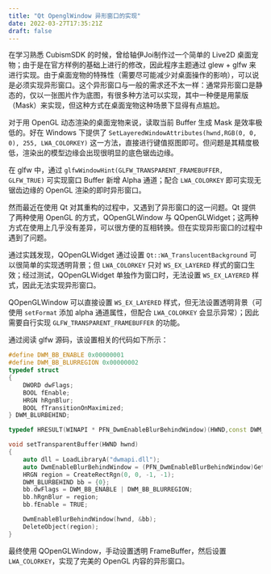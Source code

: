 ```yaml
---
title: "Qt OpenglWindow 异形窗口的实现"
date: 2022-03-27T17:35:21Z
draft: false
---
```


在学习熟悉 CubismSDK 的时候，曾给轴伊Joi制作过一个简单的 Live2D 桌面宠物；由于是在官方样例的基础上进行的修改，因此程序主题通过 glew + glfw 来进行实现。由于桌面宠物的特殊性（需要尽可能减少对桌面操作的影响），可以说是必须实现异形窗口。这个异形窗口与一般的需求还不太一样：通常异形窗口是静态的，仅以一张图片作为底图，有很多种方法可以实现，其中一种便是用蒙版（Mask）来实现，但这种方式在桌面宠物这种场景下显得有点尴尬。

对于用 OpenGL 动态渲染的桌面宠物来说，读取当前 Buffer 生成 Mask 是效率极低的。好在 Windows 下提供了 `SetLayeredWindowAttributes(hwnd,RGB(0, 0, 0), 255, LWA_COLORKEY)` 这一方法，直接进行键值抠图即可。但问题是其精度极低，渲染出的模型边缘会出现很明显的底色锯齿边缘。

在 glfw 中，通过 `glfwWindowHint(GLFW_TRANSPARENT_FRAMEBUFFER, GLFW_TRUE)` 可实现窗口 Buffer 新增 Alpha 通道；配合 `LWA_COLORKEY` 即可实现无锯齿边缘的 OpenGL 渲染的即时异形窗口。

然而最近在使用 Qt 对其重构的过程中，又遇到了异形窗口的这一问题。Qt 提供了两种使用 OpenGL 的方式，QOpenGLWindow 与 QOpenGLWidget；这两种方式在使用上几乎没有差异，可以很方便的互相转换。但在实现异形窗口的过程中遇到了问题。

通过实践发现，QOpenGLWidget 通过设置 `Qt::WA_TranslucentBackground` 可以很简单的实现透明背景；但 `LWA_COLORKEY` 只对 `WS_EX_LAYERED` 样式的窗口生效；经过测试，QOpenGLWidget 单独作为窗口时，无法设置 `WS_EX_LAYERED` 样式，因此无法实现异形窗口。

QOpenGLWindow 可以直接设置 `WS_EX_LAYERED` 样式，但无法设置透明背景（可使用 `setFormat` 添加 alpha 通道属性，但配合 `LWA_COLORKEY` 会显示异常）；因此需要自行实现 `GLFW_TRANSPARENT_FRAMEBUFFER` 的功能。

通过阅读 glfw 源码，该设置相关的代码如下所示：

```cpp
#define DWM_BB_ENABLE 0x00000001
#define DWM_BB_BLURREGION 0x00000002
typedef struct
{
    DWORD dwFlags;
    BOOL fEnable;
    HRGN hRgnBlur;
    BOOL fTransitionOnMaximized;
} DWM_BLURBEHIND;

typedef HRESULT(WINAPI * PFN_DwmEnableBlurBehindWindow)(HWND,const DWM_BLURBEHIND*);

void setTransparentBuffer(HWND hwnd)
{
    auto dll = LoadLibraryA("dwmapi.dll");
    auto DwmEnableBlurBehindWindow = (PFN_DwmEnableBlurBehindWindow)GetProcAddress((HMODULE) dll, "DwmEnableBlurBehindWindow");
    HRGN region = CreateRectRgn(0, 0, -1, -1);
    DWM_BLURBEHIND bb = {0};
    bb.dwFlags = DWM_BB_ENABLE | DWM_BB_BLURREGION;
    bb.hRgnBlur = region;
    bb.fEnable = TRUE;

    DwmEnableBlurBehindWindow(hwnd, &bb);
    DeleteObject(region);
}
```

最终使用 QOpenGLWindow，手动设置透明 FrameBuffer，然后设置 `LWA_COLORKEY`，实现了完美的 OpenGL 内容的异形窗口。
